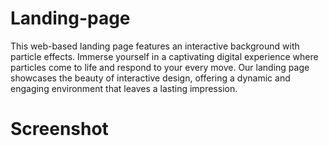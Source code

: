 # Landing-page
This web-based landing page features an interactive background with particle effects.
Immerse yourself in a captivating digital experience where particles come to life and respond to your every move. Our landing page showcases
the beauty of interactive design, offering a dynamic and engaging environment that leaves a lasting impression.
# Screenshot

